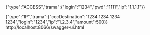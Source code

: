 
{"type":"ACCESS","trama":{"login":"1234","pwd":"1111","ip":"1.1.1.1"}}

{"type":"IP","trama":{"cccDestination":"1234 1234 1234 1234","login":"1234","ip":"1.2.3.4","amount":500}}
http://localhost:8066/swagger-ui.html
